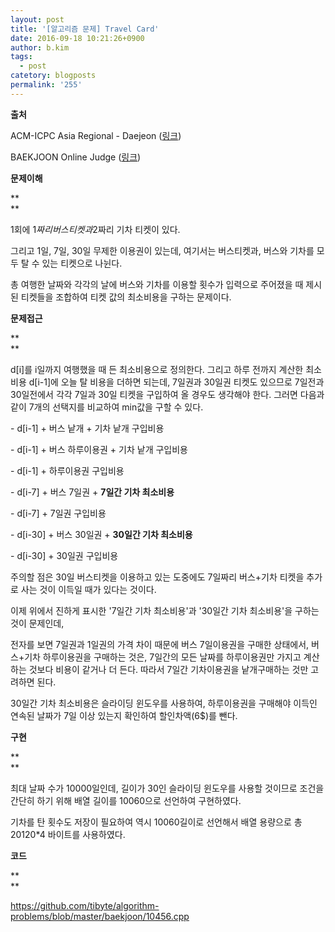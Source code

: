 ```yaml
---
layout: post
title: '[알고리즘 문제] Travel Card'
date: 2016-09-18 10:21:26+0900
author: b.kim
tags:
  - post
catetory: blogposts
permalink: '255'
---
```



 **출처**

ACM-ICPC Asia Regional - Daejeon
([링크](https://icpcarchive.ecs.baylor.edu/index.php?option=com_onlinejudge&Itemid=8&page=show_problem&problem=4916))

BAEKJOON Online Judge ([링크](https://www.acmicpc.net/problem/10456))

  

  

  

  

 **문제이해**

 **  
**

  1회에 1$짜리 버스 티켓과 2$짜리 기차 티켓이 있다.

그리고 1일, 7일, 30일 무제한 이용권이 있는데, 여기서는 버스티켓과, 버스와 기차를 모두 탈 수 있는 티켓으로 나뉜다.

 총 여행한 날짜와 각각의 날에 버스와 기차를 이용할 횟수가 입력으로 주어졌을 때 제시된 티켓들을 조합하여 티켓 값의 최소비용을 구하는
문제이다.

  

  

  

  

 **문제접근**

 **  
**

  d[i]를 i일까지 여행했을 때 든 최소비용으로 정의한다. 그리고 하루 전까지 계산한 최소비용 d[i-1]에 오늘 탈 비용을 더하면
되는데, 7일권과 30일권 티켓도 있으므로 7일전과 30일전에서 각각 7일과 30일 티켓을 구입하여 올 경우도 생각해야 한다. 그러면 다음과
같이 7개의 선택지를 비교하여 min값을 구할 수 있다.

  

\- d[i-1] + 버스 낱개 + 기차 낱개 구입비용

\- d[i-1] + 버스 하루이용권 + 기차 낱개 구입비용

\- d[i-1] + 하루이용권 구입비용

\- d[i-7] + 버스 7일권 + **7일간 기차 최소비용**

\- d[i-7] + 7일권 구입비용

\- d[i-30] + 버스 30일권 + **30일간 기차 최소비용**

\- d[i-30] + 30일권 구입비용

  

 주의할 점은 30일 버스티켓을 이용하고 있는 도중에도 7일짜리 버스+기차 티켓을 추가로 사는 것이 이득일 때가 있다는 것이다.

  

이제 위에서 진하게 표시한 '7일간 기차 최소비용'과 '30일간 기차 최소비용'을 구하는 것이 문제인데,

전자를 보면 7일권과 1일권의 가격 차이 때문에 버스 7일이용권을 구매한 상태에서, 버스+기차 하루이용권을 구매하는 것은, 7일간의 모든
날짜를 하루이용권만 가지고 계산하는 것보다 비용이 같거나 더 든다. 따라서 7일간 기차이용권을 낱개구매하는 것만 고려하면 된다.

  

30일간 기차 최소비용은 슬라이딩 윈도우를 사용하여, 하루이용권을 구매해야 이득인 연속된 날짜가 7일 이상 있는지 확인하여 할인차액(6$)를
뺀다.

  

  

  

  

 **구현**

 **  
**

  최대 날짜 수가 10000일인데, 길이가 30인 슬라이딩 윈도우를 사용할 것이므로 조건을 간단히 하기 위해 배열 길이를 10060으로
선언하여 구현하였다.

 기차를 탄 횟수도 저장이 필요하여 역시 10060길이로 선언해서 배열 용량으로 총 20120*4 바이트를 사용하였다.

  

  

  

  

 **코드**

 **  
**

https://github.com/tibyte/algorithm-problems/blob/master/baekjoon/10456.cpp


